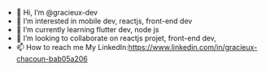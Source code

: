 - 👋 Hi, I’m @gracieux-dev
- 👀 I’m interested in mobile dev, reactjs, front-end dev
- 🌱 I’m currently learning flutter dev, node js
- 💞️ I’m looking to collaborate on reactjs projet, front-end dev, 
- 📫 How to reach me My LinkedIn:https://www.linkedin.com/in/gracieux-chacoun-bab05a206

<!---
gracieux-dev/gracieux-dev is a ✨ special ✨ repository because its `README.md` (this file) appears on your GitHub profile.
You can click the Preview link to take a look at your changes.
--->
